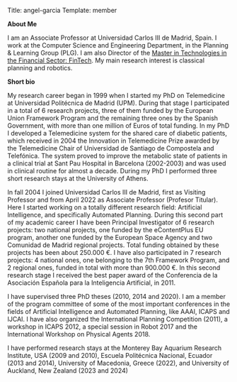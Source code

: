 Title: angel-garcia
Template: member

<!--Person description next to your person card-->

**About Me**

I am an Associate Professor at Universidad Carlos III de Madrid, Spain. I work at the Computer Science and Engineering Department, in the Planning & Learning Group (PLG). I am also Director of the [Master in Technologies in the Financial Sector: FinTech]([https://www.uc3m.es/master/computertechnologies](https://www.uc3m.es/master/computertechnologies)). My main research interest is classical planning and robotics.

**Short bio**

My research career began in 1999 when I started my PhD on Telemedicine at Universidad Politécnica de Madrid (UPM). During that stage I participated in a total of 6 research projects, three of them funded by the European Union Framework Program and the remaining three ones by the Spanish Government, with more than one million of Euros of total funding. In my PhD I developed a Telemedicine system for the shared care of diabetic patients, which received in 2004 the Innovation in Telemedicine Prize awarded by the Telemedicine Chair of Universidad de Santiago de Compostela and Telefónica. The system proved to improve the metabolic state of patients in a clinical trial at Sant Pau Hospital in Barcelona (2002-2003) and was used in clinical routine for almost a decade. During my PhD I performed three short research stays at the University of Athens. 

In fall 2004 I joined Universidad Carlos III de Madrid, first as Visiting Professor and from April 2022 as Associate Professor (Profesor Titular). Here I started working on a totally different research field: Artificial Intelligence, and specifically Automated Planning. During this second part of my academic career I have been Principal Investigator of 6 research projects: two national projects, one funded by the eContentPlus EU program, another one funded by the European Space Agency and two Comunidad de Madrid regional projects. Total funding obtained by these projects has been about 250.000 €. I have also participated in 7 research projects: 4 national ones, one belonging to the 7th Framework Program, and 2 regional ones, funded in total with more than 900.000 €. In this second research stage I received the best paper award of the Conferencia de la Asociación Española para la Inteligencia Artificial, in 2011.

I have supervised three PhD theses (2010, 2014 and 2020). I am a member of the program committee of some of the most important conferences in the fields of Artificial Intelligence and Automated Planning, like AAAI, ICAPS and IJCAI. I have also organized the International Planning Competition (2011), a workshop in ICAPS 2012, a special session in Robot 2017 and the International Workshop on Physical Agents 2018. 

I have performed research stays at the Monterey Bay Aquarium Research Institute, USA (2009 and 2010), Escuela Politécnica Nacional, Ecuador (2013 and 2014), University of Macedonia, Greece (2022), and University of Auckland, New Zealand (2023 and 2024)


<!-- Leave next line as delimiter -->

<!-- ;;; finish description ;;; -->

<!-- Print publications (if set to true) -->
